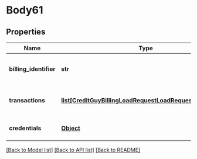 # Body61

## Properties
Name | Type | Description | Notes
------------ | ------------- | ------------- | -------------
**billing_identifier** | **str** | Unique billing process identifier | 
**transactions** | [**list[CreditGuyBillingLoadRequestLoadRequestTransaction]**](CreditGuyBillingLoadRequestLoadRequestTransaction.md) | Billing transactions to be loaded. | 
**credentials** | [**Object**](Object.md) | Company API credentials | 

[[Back to Model list]](../README.md#documentation-for-models) [[Back to API list]](../README.md#documentation-for-api-endpoints) [[Back to README]](../README.md)

